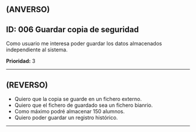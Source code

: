 **(ANVERSO)**
---

**ID:** 006 **Guardar copia de seguridad**
---

Como usuario me interesa poder guardar los datos almacenados independiente al sistema.

**Prioridad:** 3

---

**(REVERSO)**
---

* Quiero que la copia se guarde en un fichero externo.
* Quiero que el fichero de guardado sea un fichero bianrio.
* Como máximo podré almacenar 150 alumnos.
* Quiero poder guardar un registro histórico.

---
